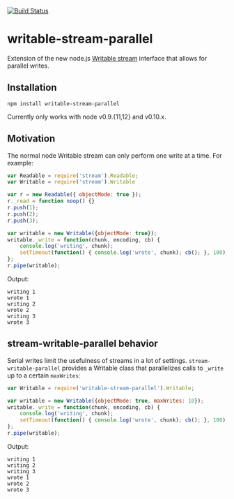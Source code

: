 [![Build Status](https://secure.travis-ci.org/Clever/writable-stream-parallel.png)](http://travis-ci.org/Clever/writable-stream-parallel)

# writable-stream-parallel

Extension of the new node.js [Writable stream](http://nodejs.org/docs/v0.10.0/api/stream.html#stream_class_stream_writable) interface that allows for parallel writes.

## Installation

```
npm install writable-stream-parallel
```

Currently only works with node v0.9.{11,12} and v0.10.x.

## Motivation

The normal node Writable stream can only perform one write at a time. For example:

```javascript
var Readable = require('stream').Readable;
var Writable = require('stream').Writable

var r = new Readable({ objectMode: true });
r._read = function noop() {}
r.push(1);
r.push(2);
r.push(3);

var writable = new Writable({objectMode: true});
writable._write = function(chunk, encoding, cb) {
    console.log('writing', chunk);
    setTimeout(function() { console.log('wrote', chunk); cb(); }, 100);
};
r.pipe(writable);
```

Output:

```
writing 1
wrote 1
writing 2
wrote 2
writing 3
wrote 3
```

## stream-writable-parallel behavior

Serial writes limit the usefulness of streams in a lot of settings. `stream-writable-parallel` provides a Writable class that parallelizes calls to `_write` up to a certain `maxWrites`:

```javascript
var Writable = require('writable-stream-parallel').Writable;

var writable = new Writable({objectMode: true, maxWrites: 10});
writable._write = function(chunk, encoding, cb) {
    console.log('writing', chunk);
    setTimeout(function() { console.log('wrote', chunk); cb(); }, 100);
};
r.pipe(writable);
```

Output:

```
writing 1
writing 2
writing 3
wrote 1
wrote 2
wrote 3
```
